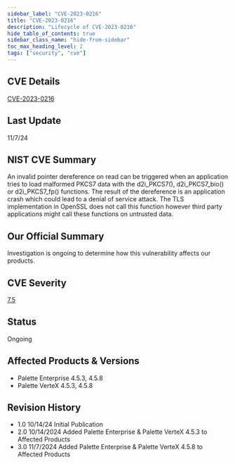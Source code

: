 ```yaml
---
sidebar_label: "CVE-2023-0216"
title: "CVE-2023-0216"
description: "Lifecycle of CVE-2023-0216"
hide_table_of_contents: true
sidebar_class_name: "hide-from-sidebar"
toc_max_heading_level: 2
tags: ["security", "cve"]
---
```


## CVE Details

[CVE-2023-0216](https://nvd.nist.gov/vuln/detail/CVE-2023-0216)

## Last Update

11/7/24

## NIST CVE Summary

An invalid pointer dereference on read can be triggered when an application tries to load malformed PKCS7 data with the
d2i_PKCS7(), d2i_PKCS7_bio() or d2i_PKCS7_fp() functions. The result of the dereference is an application crash which
could lead to a denial of service attack. The TLS implementation in OpenSSL does not call this function however third
party applications might call these functions on untrusted data.

## Our Official Summary

Investigation is ongoing to determine how this vulnerability affects our products.

## CVE Severity

[7.5](https://nvd.nist.gov/vuln/detail/CVE-2023-0216)

## Status

Ongoing

## Affected Products & Versions

- Palette Enterprise 4.5.3, 4.5.8
- Palette VerteX 4.5.3, 4.5.8

## Revision History

- 1.0 10/14/24 Initial Publication
- 2.0 10/14/2024 Added Palette Enterprise & Palette VerteX 4.5.3 to Affected Products
- 3.0 11/7/2024 Added Palette Enterprise & Palette VerteX 4.5.8 to Affected Products
